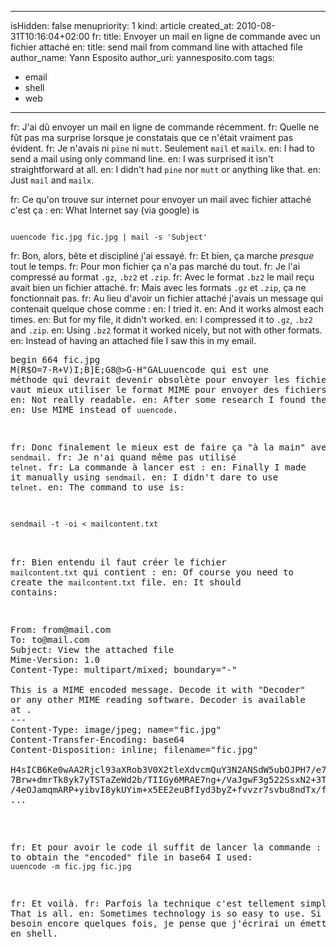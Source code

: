 -----
isHidden:       false
menupriority:   1
kind:           article
created_at:     2010-08-31T10:16:04+02:00
fr: title: Envoyer un mail en ligne de commande avec un fichier attaché
en: title: send mail from command line with attached file
author_name: Yann Esposito
author_uri: yannesposito.com
tags:
  - email
  - shell
  - web
-----

fr: J'ai dû envoyer un mail en ligne de commande récemment. 
fr: Quelle ne fût pas ma surprise lorsque je constatais que ce n'était vraiment pas évident.
fr: Je n'avais ni `pine` ni `mutt`. Seulement `mail` et `mailx`.
en: I had to send a mail using only command line. 
en: I was surprised it isn't straightforward at all.
en: I didn't had `pine` nor `mutt` or anything like that.
en: Just `mail` and `mailx`.

fr: Ce qu'on trouve sur internet pour envoyer un mail avec fichier attaché c'est ça :
en: What Internet say (via google) is

<code class="zsh">
uuencode fic.jpg fic.jpg | mail -s 'Subject'
</code>

fr: Bon, alors, bête et discipliné j'ai essayé. 
fr: Et bien, ça marche _presque_ tout le temps. 
fr: Pour mon fichier ça n'a pas marché du tout. 
fr: Je l'ai compressé au format `.gz`, `.bz2` et `.zip`.
fr: Avec le format `.bz2` le mail reçu avait bien un fichier attaché. 
fr: Mais avec les formats `.gz` et `.zip`, ça ne fonctionnait pas. 
fr: Au lieu d'avoir un fichier attaché j'avais un message qui contenait quelque chose comme :
en: I tried it.
en: And it works almost each times.
en: But for my file, it didn't worked.
en: I compressed it to `.gz`, `.bz2` and `.zip`.
en: Using `.bz2` format it worked nicely, but not with other formats.
en: Instead of having an attached file I saw this in my email.

<pre>
begin 664 fic.jpg
M(R$O=7-R+V)I;B]E;G8@>G-H"GAL<STD,0H*9F]R(&QI;F4@:6X@)"@\("1X
M;',@*0H@("`@9&-R/20H96-H;R`D;&EN92!\(&%W:R`M1EP[("=[<')I;G0@
...
M93U<(FUO='-<(CX\=F%L=64^/&ET96T@;F%M93U<(F-T>%]M8UPB/BD\=F%L
M=64O/B@\+VET96T^*2-<)#$\=F%L=64^)&ME>7=O<F1S/"]V86QU93Y<)#(C
end
</pre>

fr: Pas très lisible. 
fr: Après pas mal de recherche j'ai trouvé la solution.
fr: Le problème c'est `uuencode` qui est une méthode qui devrait devenir obsolète pour envoyer les fichiers. 
fr: Il vaut mieux utiliser le format MIME pour envoyer des fichiers attachés.
en: Not really readable.
en: After some research I found the solution.
en: Use MIME instead of `uuencode`.

fr: Donc finalement le mieux est de faire ça "à la main" avec `sendmail`.
fr: Je n'ai quand même pas utilisé `telnet`.
fr: La commande à lancer est :
en: Finally I made it manually using `sendmail`.
en: I didn't dare to use `telnet`.
en: The command to use is:

<code class="zsh">
sendmail -t -oi < mailcontent.txt
</code>

fr: Bien entendu il faut créer le fichier `mailcontent.txt` qui contient :
en: Of course you need to create the `mailcontent.txt` file.
en: It should contains:

<pre>
From: from@mail.com
To: to@mail.com
Subject: View the attached file
Mime-Version: 1.0
Content-Type: multipart/mixed; boundary="-"

This is a MIME encoded message. Decode it with "Decoder"
or any other MIME reading software. Decoder is available
at <http://www.etresoft.com>.
---
Content-Type: image/jpeg; name="fic.jpg"
Content-Transfer-Encoding: base64
Content-Disposition: inline; filename="fic.jpg"

H4sICB6Ke0wAA2Rjcl93aXRob3V0X2tleXdvcmQuY3N2ANSdW5ubOJPH7/e7
7Brw+dmrTk8yk7yTSTaZeWd2b/TIIGy6MRAE7ng+/VaJgwF3g522SsxN2+3T
/4eOJamqmARP+yibvI8ykUYim+x5EE2euBfIyd3byZ+fvvzr7svbu8ndTx/f
...
</pre>

fr: Et pour avoir le code il suffit de lancer la commande :
en: And to obtain the "encoded" file in base64 I used:
`uuencode -m fic.jpg fic.jpg`

fr: Et voilà. 
fr: Parfois la technique c'est tellement simple.
en: That is all.
en: Sometimes technology is so easy to use.
Si j'en ai besoin encore quelques fois, je pense que j'écrirai un émetteur de mail en shell.
